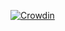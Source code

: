 [![Crowdin](https://badges.crowdin.net/djmixhostingsoftware/localized.svg)](https://crowdin.com/project/djmixhostingsoftware)